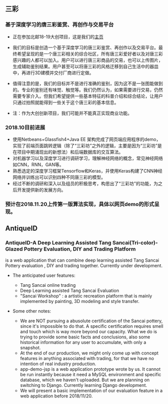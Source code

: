 ## 三彩
### 基于深度学习的唐三彩鉴赏、再创作与交易平台
* 正在参加北邮18-19大创项目，这是我们的[主页](https://win.bupt.edu.cn/program.do?id=120) 

* 我们的目标是创造一个基于深度学习的唐三彩鉴赏、再创作以及交易平台。最终希望呈现的是一个唐三彩相关的综合社区，所有唐三彩爱好者以及对唐三彩感兴趣的人都可以加入。用户可以进行唐三彩商品的交易，也可以上传图片，生成辅助鉴别结果。用户甚至可以将唐三彩的风格迁移到自己生活中的器皿中，再进行3D建模并交付厂商进行定做。

* 值得注意的是，我们的目标并不是进行准确的鉴别，因为这不是一张图能做到的。专业的鉴别还有味觉、触觉等。我们仍然认为，如果需要进行交易，仍然需要专家介入。但我们希望提供一些基本特征的科普介绍和综合结论，让用户只通过拍照就能得到一些关于这个唐三彩的基本信息。

* 注：作为大创创新项目，我们可能并不能真正实现商业功能。

### 2018.10目前进展
* 使用Netbeans+Glassfish4+Java EE 架构完成了网页端应用程序的demo，实现了前端页面跳转逻辑（除了“三彩坊”之外的逻辑，主要是因为“三彩坊”是在项目中期涌现出的新想法）和后端数据库的交互算法。
* 对机器学习以及深度学习进行调研学习，理解神经网络的概念，常见神经网络如CNN，RNN，GAN等。
* 熟悉选定的深度学习框架Tensorflow和Keras，并使用Keras构建了CNN神经网络并训练出可以识别四种不同唐三彩的模型。
* 经过不断的调研和深入以及组员的积极思考，构思出了“三彩坊”的功能，为之后开发提供新的发展方向。

### 预计在2018.11.20上传第一版算法实现，具体以网页demo的形式呈现。



  
## AntiqueID 
### AntiqueID-A Deep Learning Assisted Tang Sancai(Tri-color)-Glazed Pottery Evaluation, DIY and Trading Platform
is a web application that can combine deep learning assisted Tang Sancai Pottery evaluation , DIY and trading together.
Currently under development.

- The anticipated user features:
  - Tang Sancai online trading
  - Deep Learning assisted Tang Sancai Evaluation
  - "Sancai Workshop" : a artistic recreation platform that is mainly implemented by painting, 3D modeling and style transfer. 

- Some other notes:
  - We are NOT pursuing a abusolute certification of the Sancai pottery, since it's impossible to do that. A specific certification requires smell and touch which is way more beyond our capacity. What we do is trying to provide some basic facts and conclusions, also some historical information for any user to accumulate, with only a snapshot.
  - At the end of our production, we might only come up with concept features in anything associated with trading, for that we have no intention of real industry production.
  - app-demo-jsp is a web application prototype wrote by us. It cannot be run instantly because it need a MySQL environment and specific database, which we haven't uploaded. But we are planning on switching to Django. Currently learning Django development.
  - We will present a basic implementation of our evaluation feature in a web application before 2018/11/20.
